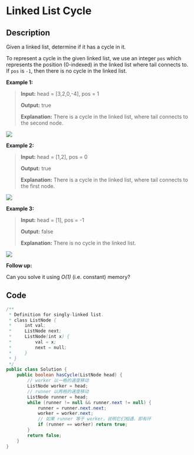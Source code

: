 # Linked List Cycle

## Description

Given a linked list, determine if it has a cycle in it.

To represent a cycle in the given linked list, we use an integer `pos` which represents the position \(0-indexed\) in the linked list where tail connects to. If `pos` is `-1`, then there is no cycle in the linked list.

**Example 1:**

> **Input:** head = \[3,2,0,-4\], pos = 1 
>
> **Output:** true 
>
> **Explanation:** There is a cycle in the linked list, where tail connects to the second node.

![](https://assets.leetcode.com/uploads/2018/12/07/circularlinkedlist.png)

**Example 2:**

> **Input:** head = \[1,2\], pos = 0 
>
> **Output:** true 
>
> **Explanation:** There is a cycle in the linked list, where tail connects to the first node.

![](https://assets.leetcode.com/uploads/2018/12/07/circularlinkedlist_test2.png)

**Example 3:**

> **Input:** head = \[1\], pos = -1 
>
> **Output:** false 
>
> **Explanation:** There is no cycle in the linked list.

![](https://assets.leetcode.com/uploads/2018/12/07/circularlinkedlist_test3.png)

**Follow up:**

Can you solve it using _O\(1\)_ \(i.e. constant\) memory?

## **Code**

```java
/**
 * Definition for singly-linked list.
 * class ListNode {
 *     int val;
 *     ListNode next;
 *     ListNode(int x) {
 *         val = x;
 *         next = null;
 *     }
 * }
 */
public class Solution {
    public boolean hasCycle(ListNode head) {
        // worker 以一格的速度移动
        ListNode worker = head;
        // runner 以两格的速度移动
        ListNode runner = head;
        while (runner != null && runner.next != null) {
            runner = runner.next.next;
            worker = worker.next;
            // 如果 runner 等于 worker，说明它们相遇，即有环
            if (runner == worker) return true;
        }
        return false;
    }
}
```

